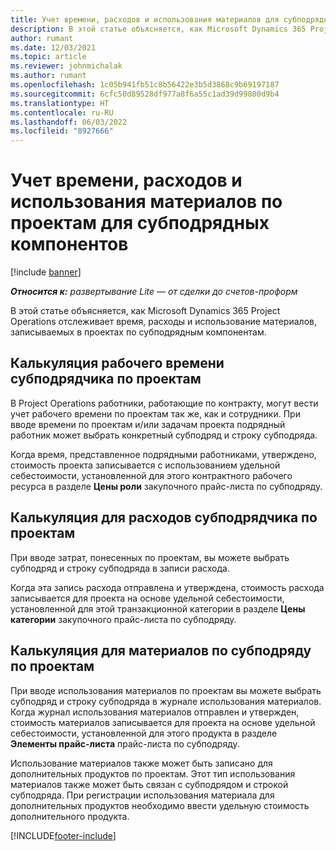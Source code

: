 ```yaml
---
title: Учет времени, расходов и использования материалов для субподрядных компонентов
description: В этой статье объясняется, как Microsoft Dynamics 365 Project Operations отслеживает время, расходы и использование материалов, записываемых в проектах по субподрядным компонентам.
author: rumant
ms.date: 12/03/2021
ms.topic: article
ms.reviewer: johnmichalak
ms.author: rumant
ms.openlocfilehash: 1c05b941fb51c8b56422e3b5d3868c9b69197187
ms.sourcegitcommit: 6cfc50d89528df977a8f6a55c1ad39d99800d9b4
ms.translationtype: HT
ms.contentlocale: ru-RU
ms.lasthandoff: 06/03/2022
ms.locfileid: "8927666"
---
```

# <a name="recording-time-expenses-and-material-usage-on-projects-for-subcontracted-components"></a>Учет времени, расходов и использования материалов по проектам для субподрядных компонентов

[!include [banner](../../includes/dataverse-preview.md)]

_**Относится к:** развертывание Lite — от сделки до счетов-проформ_

В этой статье объясняется, как Microsoft Dynamics 365 Project Operations отслеживает время, расходы и использование материалов, записываемых в проектах по субподрядным компонентам.

## <a name="costing-for-subcontractor-time-on-projects"></a>Калькуляция рабочего времени субподрядчика по проектам
В Project Operations работники, работающие по контракту, могут вести учет рабочего времени по проектам так же, как и сотрудники. При вводе времени по проектам и/или задачам проекта подрядный работник может выбрать конкретный субподряд и строку субподряда.

Когда время, представленное подрядными работниками, утверждено, стоимость проекта записывается с использованием удельной себестоимости, установленной для этого контрактного рабочего ресурса в разделе **Цены роли** закупочного прайс-листа по субподряду.

## <a name="costing-for-subcontracted-expenses-on-projects"></a>Калькуляция для расходов субподрядчика по проектам
При вводе затрат, понесенных по проектам, вы можете выбрать субподряд и строку субподряда в записи расхода. 

Когда эта запись расхода отправлена и утверждена, стоимость расхода записывается для проекта на основе удельной себестоимости, установленной для этой транзакционной категории в разделе **Цены категории** закупочного прайс-листа по субподряду.

## <a name="costing-for-subcontracted-materials-on-projects"></a>Калькуляция для материалов по субподряду по проектам
При вводе использования материалов по проектам вы можете выбрать субподряд и строку субподряда в журнале использования материалов. Когда журнал использования материалов отправлен и утвержден, стоимость материалов записывается для проекта на основе удельной себестоимости, установленной для этого продукта в разделе **Элементы прайс-листа** прайс-листа по субподряду.

Использование материалов также может быть записано для дополнительных продуктов по проектам. Этот тип использования материалов также может быть связан с субподрядом и строкой субподряда. При регистрации использования материала для дополнительных продуктов необходимо ввести удельную стоимость дополнительного продукта. 


[!INCLUDE[footer-include](../../includes/footer-banner.md)]
